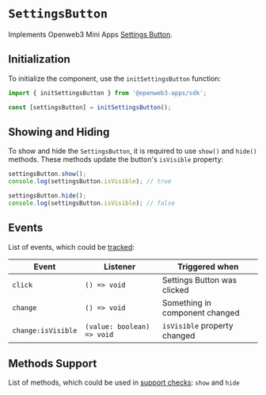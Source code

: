 # `SettingsButton`

Implements Openweb3 Mini Apps [Settings Button](../../../../platform/settings-button.md).

## Initialization

To initialize the component, use the `initSettingsButton` function:

```typescript
import { initSettingsButton } from '@openweb3-apps/sdk';

const [settingsButton] = initSettingsButton();  
```

## Showing and Hiding

To show and hide the `SettingsButton`, it is required to use `show()` and `hide()` methods. These
methods update the button's `isVisible` property:

```typescript  
settingsButton.show();
console.log(settingsButton.isVisible); // true  

settingsButton.hide();
console.log(settingsButton.isVisible); // false  
```  

## Events

List of events, which could be [tracked](#events):

| Event              | Listener                   | Triggered when                 |
|--------------------|----------------------------|--------------------------------|
| `click`            | `() => void`               | Settings Button was clicked    |
| `change`           | `() => void`               | Something in component changed |
| `change:isVisible` | `(value: boolean) => void` | `isVisible` property changed   |

## Methods Support

List of methods, which could be used in [support checks](#methods-support): `show`
and `hide`